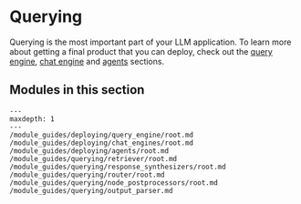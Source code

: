 # Querying

Querying is the most important part of your LLM application. To learn more about getting a final product that you can deploy, check out the [query engine](/module_guides/deploying/query_engine/root.md), [chat engine](/module_guides/deploying/chat_engines/root.md) and [agents](/docs/module_guides/deploying/agents/root.md) sections.

## Modules in this section

```{toctree}
---
maxdepth: 1
---
/module_guides/deploying/query_engine/root.md
/module_guides/deploying/chat_engines/root.md
/module_guides/deploying/agents/root.md
/module_guides/querying/retriever/root.md
/module_guides/querying/response_synthesizers/root.md
/module_guides/querying/router/root.md
/module_guides/querying/node_postprocessors/root.md
/module_guides/querying/output_parser.md
```
